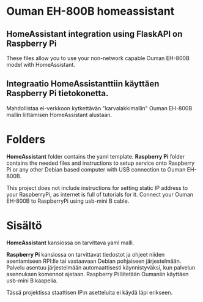 # Ouman EH-800B homeassistant

## HomeAssistant integration using FlaskAPI on Raspberry Pi

These files allow you to use your non-network capable Ouman EH-800B model with HomeAssistant.

## Integraatio HomeAssistanttiin käyttäen Raspberry Pi tietokonetta.

Mahdollistaa ei-verkkoon kytkettävän "karvalakkimallin" Ouman EH-800B mallin liittämisen HomeAssistant alustaan.


# Folders
**HomeAssistant** folder contains the yaml template.
**Raspberry Pi** folder contains the needed files and instructions to setup service onto Raspberry Pi or any other Debian based computer with USB connection to Ouman EH-800B.

This project does not include instructions for setting static IP address to your RaspberryPi, as internet is full of tutorials for it.
Connect your Ouman EH-800B to RaspberryPi using usb-mini B cable.

# Sisältö
**HomeAssistant** kansiossa on tarvittava yaml malli.

**Raspberry Pi** kansiossa on tarvittavat tiedostot ja ohjeet niiden asentamiseen RPI:lle tai vastaavaan Debian pohjaiseen järjestelmään. 
Palvelu asentuu järjestelmään automaattisesti käynnistyväksi, kun palvelun asennuksen komennot ajetaan.
Raspberry Pi liitetään Oumaniin käyttäen usb-mini B kaapelia.

Tässä projektissa staattisen IP:n asetteluita ei käydä läpi erikseen.


